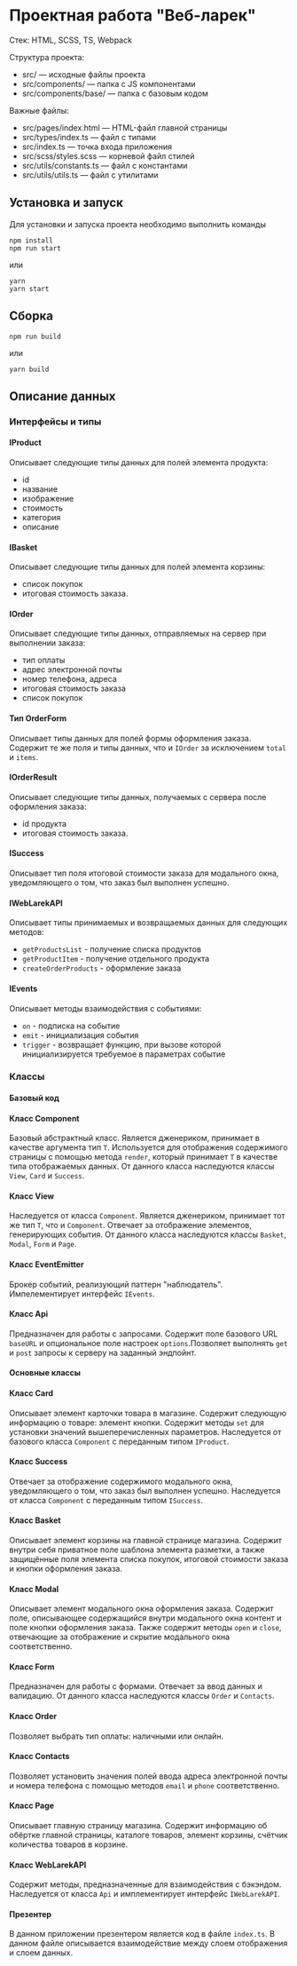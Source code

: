 # Проектная работа "Веб-ларек"

Стек: HTML, SCSS, TS, Webpack

Структура проекта:
- src/ — исходные файлы проекта
- src/components/ — папка с JS компонентами
- src/components/base/ — папка с базовым кодом

Важные файлы:
- src/pages/index.html — HTML-файл главной страницы
- src/types/index.ts — файл с типами
- src/index.ts — точка входа приложения
- src/scss/styles.scss — корневой файл стилей
- src/utils/constants.ts — файл с константами
- src/utils/utils.ts — файл с утилитами

## Установка и запуск
Для установки и запуска проекта необходимо выполнить команды

```
npm install
npm run start
```

или

```
yarn
yarn start
```
## Сборка

```
npm run build
```

или

```
yarn build
```
## Описание данных

### Интерфейсы и типы

#### IProduct
Описывает следующие типы данных для полей элемента продукта:
- id
- название
- изображение
- стоимость
- категория
- описание

#### IBasket
Описывает следующие типы данных для полей элемента корзины: 
- список покупок
- итоговая стоимость заказа.

#### IOrder
Описывает следующие типы данных, отправляемых на сервер при выполнении заказа: 
- тип оплаты
- адрес электронной почты
- номер телефона, адреса
- итоговая стоимость заказа
- список покупок

#### Тип OrderForm
Описывает типы данных для полей формы оформления заказа. Содержит те же поля и типы данных, что и `IOrder` за исключением `total` и `items`.

#### IOrderResult
Описывает следующие типы данных, получаемых с сервера после оформления заказа: 
- id продукта
- итоговая стоимость заказа.

#### ISuccess
Описывает тип поля итоговой стоимости заказа для модального окна, уведомляющего о том, что заказ был выполнен успешно.

#### IWebLarekAPI
Описывает типы принимаемых и возвращаемых данных для следующих методов: 
- `getProductsList` - получение списка продуктов
- `getProductItem` - получение отдельного продукта
- `createOrderProducts` - оформление заказа

#### IEvents
Описывает методы взаимодействия с событиями:
- `on` - подписка на событие
- `emit` - инициализация события
- `trigger` - возвращает функцию, при вызове которой инициализируется требуемое в параметрах событие

### Классы

#### Базовый код

#### Класс Component
Базовый абстрактный класс. Является дженериком, принимает в качестве аргумента тип `T`. Используется для отображения содержимого страницы с помощью метода `render`, который принимает `T` в качестве типа отображаемых данных. От данного класса наследуются классы `View`, `Card` и `Success`.

#### Класс View
Наследуется от класса `Component`. Является дженериком, принимает тот же тип `T`, что и `Component`. Отвечает за отображение элементов, генерирующих события. От данного класса наследуются классы `Basket`, `Modal`, `Form` и `Page`.

#### Класс EventEmitter
Брокер событий, реализующий паттерн "наблюдатель". Импелементирует интерфейс `IEvents`.

#### Класс Api
Предназначен для работы с запросами. Содержит поле базового URL `baseURL` и опциональное поле настроек `options`.Позволяет выполнять `get` и `post` запросы к серверу на заданный эндпойнт.

#### Основные классы

#### Класс Card
Описывает элемент карточки товара в магазине. Содержит следующую информацию о товаре: элемент кнопки. Содержит методы `set` для установки значений вышеперечисленных параметров. Наследуется от базового класса `Component` с переданным типом `IProduct`.

#### Класс Success
Отвечает за отображение содержимого модального окна, уведомляющего о том, что заказ был выполнен успешно. Наследуется от класса `Component` с переданным типом `ISuccess`.

#### Класс Basket 
Описывает элемент корзины на главной странице магазина. Содержит внутри себя приватное поле шаблона элемента разметки, а также защищённые поля элемента списка покупок, итоговой стоимости заказа и кнопки оформления заказа.

#### Класс Modal 
Описывает элемент модального окна оформления заказа. 
Содержит поле, описывающее содержащийся внутри модального окна контент и поле кнопки оформления заказа. Также содержит методы `open` и `close`, отвечающие за отображение и скрытие модального окна соответственно.

#### Класс Form
Предназначен для работы с формами. Отвечает за ввод данных и валидацию. От данного класса наследуются классы `Order` и `Contacts`.

#### Класс Order
Позволяет выбрать тип оплаты: наличными или онлайн.

#### Класс Contacts
Позволяет установить значения полей ввода адреса электронной почты и номера телефона с помощью методов `email` и `phone` соответственно.

#### Класс Page 
Описывает главную страницу магазина. 
Содержит информацию об обёртке главной страницы, каталоге товаров, элемент корзины, счётчик количества товаров в корзине.

#### Класс WebLarekAPI
Содержит методы, предназначенные для взаимодействия с бэкэндом. Наследуется от класса `Api` и имплементирует интерфейс `IWebLarekAPI`.

#### Презентер
В данном приложении презентером является код в файле `index.ts`. В данном файле описывается взаимодействие между слоем отображения и слоем данных.
